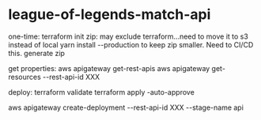 # league-of-legends-match-api
one-time: terraform init
zip: may exclude terraform...need to move it to s3 instead of local
yarn install --production  to keep zip smaller. Need to CI/CD this.
generate zip

get properties:
aws apigateway get-rest-apis
aws apigateway get-resources --rest-api-id XXX

deploy:
terraform validate
terraform apply -auto-approve

aws apigateway create-deployment --rest-api-id XXX --stage-name api